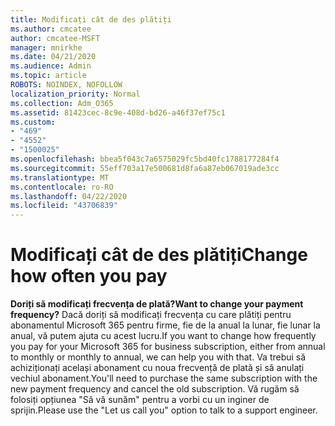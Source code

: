 ```yaml
---
title: Modificați cât de des plătiți
ms.author: cmcatee
author: cmcatee-MSFT
manager: mnirkhe
ms.date: 04/21/2020
ms.audience: Admin
ms.topic: article
ROBOTS: NOINDEX, NOFOLLOW
localization_priority: Normal
ms.collection: Adm_O365
ms.assetid: 81423cec-8c9e-408d-bd26-a46f37ef75c1
ms.custom:
- "469"
- "4552"
- "1500025"
ms.openlocfilehash: bbea5f043c7a6575029fc5bd40fc1788177284f4
ms.sourcegitcommit: 55eff703a17e500681d8fa6a87eb067019ade3cc
ms.translationtype: MT
ms.contentlocale: ro-RO
ms.lasthandoff: 04/22/2020
ms.locfileid: "43706839"
---
```

# <a name="change-how-often-you-pay"></a><span data-ttu-id="40390-102">Modificați cât de des plătiți</span><span class="sxs-lookup"><span data-stu-id="40390-102">Change how often you pay</span></span>

 <span data-ttu-id="40390-103">**Doriți să modificați frecvența de plată?**</span><span class="sxs-lookup"><span data-stu-id="40390-103">**Want to change your payment frequency?**</span></span> <span data-ttu-id="40390-104">Dacă doriți să modificați frecvența cu care plătiți pentru abonamentul Microsoft 365 pentru firme, fie de la anual la lunar, fie lunar la anual, vă putem ajuta cu acest lucru.</span><span class="sxs-lookup"><span data-stu-id="40390-104">If you want to change how frequently you pay for your Microsoft 365 for business subscription, either from annual to monthly or monthly to annual, we can help you with that.</span></span> <span data-ttu-id="40390-105">Va trebui să achiziționați același abonament cu noua frecvență de plată și să anulați vechiul abonament.</span><span class="sxs-lookup"><span data-stu-id="40390-105">You'll need to purchase the same subscription with the new payment frequency and cancel the old subscription.</span></span> <span data-ttu-id="40390-106">Vă rugăm să folosiți opțiunea "Să vă sunăm" pentru a vorbi cu un inginer de sprijin.</span><span class="sxs-lookup"><span data-stu-id="40390-106">Please use the "Let us call you" option to talk to a support engineer.</span></span>
